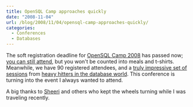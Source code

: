 ```yaml
---
title: OpenSQL Camp approaches quickly
date: "2008-11-04"
url: /blog/2008/11/04/opensql-camp-approaches-quickly/
categories:
  - Conferences
  - Databases
---
```

The soft registration deadline for [OpenSQL Camp 2008][1] has passed now; [you can still attend][2], but you won't be counted into meals and t-shirts. Meanwhile, we have 90 registered attendees, and a [truly impressive set of sessions][3] from [heavy hitters in the database world][4]. This conference is turning into the event I always wanted to attend.

A big thanks to [Sheeri][5] and others who kept the wheels turning while I was traveling recently.

 [1]: http://www.opensqlcamp.org/index.php?title=Events/2008/
 [2]: http://www.opensqlcamp.org/index.php?title=Events/2008/AttendeeList
 [3]: http://www.opensqlcamp.org/index.php?title=Events/2008/Schedule
 [4]: http://www.opensqlcamp.org/index.php?title=Events/2008/Sessions
 [5]: http://sheeri.com/
